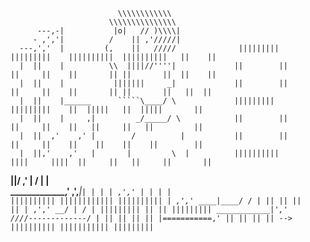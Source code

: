 
                            \\\\\\\\\\\\
                          \\\\\\\\\\\\\\\
          ---,-|           |o|   // )\\\\|
         - ,','|          /    || ,'/////|
      ---,','  |         (,    ||   /////              |||||||||         |||||||||    ||||||||||  ||||||||||   ||    ||
      |  ||    |          \\  ||||//''''|             ||        ||       ||     ||    ||       || ||       ||  ||    ||
      |  ||    |           |||||||     _|             ||        ||       ||     ||    ||       || ||       ||   ||  ||
      |  ||    |______      `````\____/ \             |||||||||          |||||||||    ||  |||||   ||  |||||       || 
      |  ||    |     ,|         _/_____/ \            ||        ||       ||     ||    ||   ||     ||   ||         ||
      |  ||  ,'    ,' |        /          |           ||        ||       ||     ||    ||    ||    ||    ||        ||
      |  ||,'    ,'   |       |         \  |          ||||||||||       ||||     ||||  ||     ||   ||     ||       || 
______|__|/    ,'     |      /           | |          
_____________,'      ,',_____|<Code>|    | |
             |     ,','      |      |    | |                       ||||||||||    ||||||||||||     ||||||||||
             |   ,','    ____|_____/    /  |                       ||            ||        ||             ||
             | ,','  __/ |             /   |                       |||||||||    ||          ||    |||||||||
_____________|','   ///_/-------------/   |                                 ||  ||          ||            ||
              |===========,'                                                ||   ||        ||             ||
-->                                                                ||||||||||    |||||||||||       |||||||||
                                                                                                                                                                                
                                                                                                                                                                                
                                                                                                                                                                                
                                                                                                                                                                                
                                                                                                                                                                                
                                                                                                                                                                                
                                                                                                                                                                                
                                                                                                                                                                                
                                                                                                                                                                                

